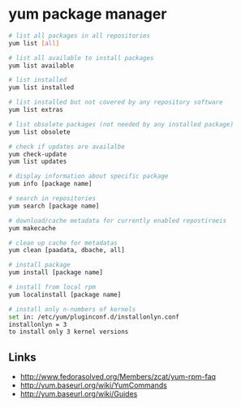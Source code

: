 # yum package manager

```bash
# list all packages in all repositories
yum list [all]

# list all available to install packages
yum list available

# list installed
yum list installed

# list installed but not covered by any repository software
yum list extras

# list obsolete packages (not needed by any installed package)
yum list obsolete

# check if updates are availalbe
yum check-update
yum list updates

# display information about specific package
yum info [package name]

# search in repositories
yum search [package name]

# download/cache metadata for currently enabled repostiroeis
yum makecache

# clean up cache for metadatas
yum clean [paadata, dbache, all] 

# install package
yum install [package name]

# install from local rpm
yum localinstall [package name]

# install only n-numbers of kernels
set in: /etc/yum/pluginconf.d/installonlyn.conf 
installonlyn = 3
to install only 3 kernel versions
```

## Links

* http://www.fedorasolved.org/Members/zcat/yum-rpm-faq
* http://yum.baseurl.org/wiki/YumCommands
* http://yum.baseurl.org/wiki/Guides


